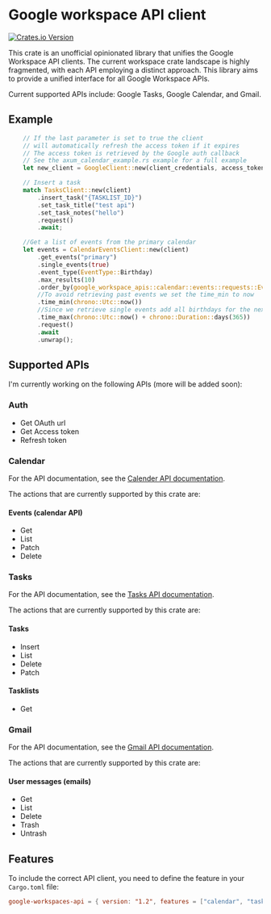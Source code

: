 # Google workspace API client

[![Crates.io Version](https://img.shields.io/crates/v/google-workspace-apis)](https://crates.io/crates/google-workspace-apis)

This crate is an unofficial opinionated library
that unifies the Google Workspace API clients.
The current workspace crate landscape is highly fragmented,
with each API employing a distinct approach.
This library aims to provide a unified interface for all Google Workspace APIs.

Current supported APIs include: Google Tasks, Google Calendar, and Gmail.

## Example

```rust
    // If the last parameter is set to true the client
    // will automatically refresh the access token if it expires
    // The access token is retrieved by the Google auth callback
    // See the axum_calendar_example.rs example for a full example
    let new_client = GoogleClient::new(client_credentials, access_token, true);

    // Insert a task
    match TasksClient::new(client)
        .insert_task("{TASKLIST_ID}")
        .set_task_title("test api")
        .set_task_notes("hello")
        .request()
        .await;

    //Get a list of events from the primary calendar
    let events = CalendarEventsClient::new(client)
        .get_events("primary")
        .single_events(true)
        .event_type(EventType::Birthday)
        .max_results(10)
        .order_by(google_workspace_apis::calendar::events::requests::EventOrderBy::StartTime)
        //To avoid retrieving past events we set the time_min to now
        .time_min(chrono::Utc::now())
        //Since we retrieve single events add all birthdays for the next year
        .time_max(chrono::Utc::now() + chrono::Duration::days(365))
        .request()
        .await
        .unwrap();

```

## Supported APIs

I'm currently working on the following APIs (more will be added soon):

### Auth

- Get OAuth url
- Get Access token
- Refresh token

### Calendar

For the API documentation, see the [Calender API documentation](https://developers.google.com/workspace/calendar/api/guides/overview).

The actions that are currently supported by this crate are:

#### Events (calendar API)

- Get
- List
- Patch
- Delete

### Tasks

For the API documentation, see the [Tasks API documentation](https://developers.google.com/workspace/tasks/reference/rest).

The actions that are currently supported by this crate are:

#### Tasks

- Insert
- List
- Delete
- Patch

#### Tasklists

- Get

### Gmail

For the API documentation, see the [Gmail API documentation](https://developers.google.com/workspace/gmail/api/guides).

The actions that are currently supported by this crate are:

#### User messages (emails)

- Get
- List
- Delete
- Trash
- Untrash

## Features

To include the correct API client,
you need to define the feature in your `Cargo.toml` file:

```toml
google-workspaces-api = { version: "1.2", features = ["calendar", "tasks", "gmail"] }
```
